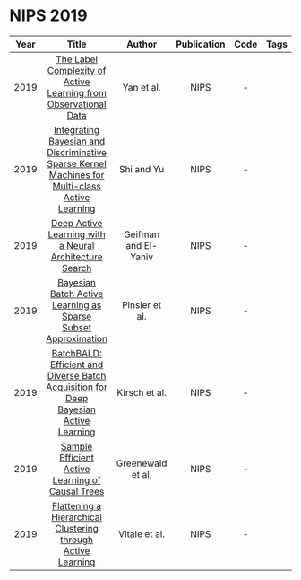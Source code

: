 # NIPS 2019

| Year |                                                                                              Title                                                                                              |        Author        | Publication | Code | Tags | Notes |
|:----:|:-----------------------------------------------------------------------------------------------------------------------------------------------------------------------------------------------:|:--------------------:|:-----------:|:----:|:----:|:-----:|
| 2019 |                [The Label Complexity of Active Learning from Observational Data](https://proceedings.neurips.cc/paper/2019/hash/1019c8091693ef5c5f55970346633f92-Abstract.html)                 |      Yan et al.      |    NIPS     |  -   |      |       |
| 2019 | [Integrating Bayesian and Discriminative Sparse Kernel Machines for Multi-class Active Learning](https://proceedings.neurips.cc/paper/2019/hash/bcc0d400288793e8bdcd7c19a8ac0c2b-Abstract.html) |      Shi and Yu      |    NIPS     |  -   |      |       |
| 2019 |                     [Deep Active Learning with a Neural Architecture Search](https://proceedings.neurips.cc/paper/2019/hash/b59307fdacf7b2db12ec4bd5ca1caba8-Abstract.html)                     | Geifman and El-Yaniv |    NIPS     |  -   |      |       |
| 2019 |                 [Bayesian Batch Active Learning as Sparse Subset Approximation](https://proceedings.neurips.cc/paper/2019/hash/84c2d4860a0fc27bcf854c444fb8b400-Abstract.html)                  |    Pinsler et al.    |    NIPS     |  -   |      |       |
| 2019 |      [BatchBALD: Efficient and Diverse Batch Acquisition for Deep Bayesian Active Learning](https://proceedings.neurips.cc/paper/2019/hash/95323660ed2124450caaac2c46b5ed90-Abstract.html)      |    Kirsch et al.     |    NIPS     |  -   |      |       |
| 2019 |                        [Sample Efficient Active Learning of Causal Trees](https://proceedings.neurips.cc/paper/2019/hash/5ee5605917626676f6a285fa4c10f7b0-Abstract.html)                        |  Greenewald et al.   |    NIPS     |  -   |      |       |
| 2019 |                  [Flattening a Hierarchical Clustering through Active Learning](https://proceedings.neurips.cc/paper/2019/hash/03793ef7d06ffd63d34ade9d091f1ced-Abstract.html)                  |    Vitale et al.     |    NIPS     |  -   |      |       |
